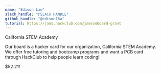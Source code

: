 ```yaml
---
name: "Edison Law"
slack_handle: "@SLACK HANDLE"
github_handle: "@edison16a"
tutorial: https://jams.hackclub.com/jam/onboard-grant
---
```


California STEM Academy

<!-- Describe your board in 2-3 sentences. What are you making? What will it do? -->
Our board is a hacker card for our organization, California STEM Academy. We offer free tutoring and bootcamp programs and want a PCB card through HackClub to help people learn coding!
<!-- How much is it going to cost? -->
$52.211
<!-- Tell us a little bit about your design process. What were some challenges? What helped? ***Totally optional*** -->
